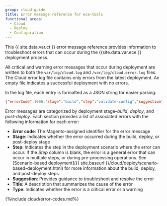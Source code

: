 ```yaml
---
group: cloud-guide
title: Error message reference for ece-tools
functional_areas:
  - Cloud
  - Deploy
  - Configuration
---
```


This {{ site.data.var.ct }} error message reference provides information to troubleshoot errors that can occur during the {{site.data.var.ece }} deployment process.

All critical and warning error messages that occur during deployment are written to both the `var/log/cloud.log` and `/var/log/cloud.error.log` files. The Cloud error log file contains only errors from the latest deployment. An empty file indicates a successful deployment with no errors.

In the log file, each entry is formatted as a JSON string for easier parsing:

```json
{"errorCode":1006,"stage":"build","step":"validate-config","suggestion":"No stores/website/locales found in config.php\n  To speed up the deploy process do the following:\n  1. Using SSH, log in to your Magento Cloud account\n  2. Run \"php ./vendor/bin/ece-tools config:dump\"\n  3. Using SCP, copy the app/etc/config.php file to your local repository\n  4. Add, commit, and push your changes to the app/etc/config.php file","title":"The configured state is not ideal","type":"warning"}
```

Error messages are categorized by deployment stage–*build*, *deploy*, and *post-deploy*. Each section provides a list of associated errors with the following information for each error:

-  **Error code**:  The Magento-assigned identifier for the error message
-  **Stage**:  Indicates whether the error occurred during the build, deploy, or post-deploy stage
-  **Step**:  Indicates the step in the deployment scenario where the error can occur. If the _Step_ column is blank, the error is a general error that can occur in multiple steps, or during pre-processing operations. See [Scenario-based deployment]({{ site.baseurl }}/cloud/deploy/scenario-based-deployment.html) for more information about the build, deploy, and post-deploy steps.
-  **Suggestion**: Provides guidance to troubleshoot and resolve the error
-  **Title**: A description that summarizes the cause of the error
-  **Type**: Indicates whether the error is a critical error or a warning

{%include cloud/error-codes.md%}
